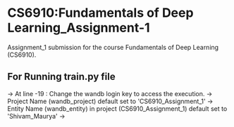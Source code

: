# CS6910:Fundamentals of Deep Learning_Assignment-1
Assignment_1 submission for the course Fundamentals of Deep Learning (CS6910).
## For Running train.py file
-> At line -19 : Change the wandb login key to access the execution.
-> Project Name (wandb_project) default set to 'CS6910_Assignment_1'
-> Entity Name (wandb_entity) in project (CS6910_Assignment_1) default set to 'Shivam_Maurya'
->

